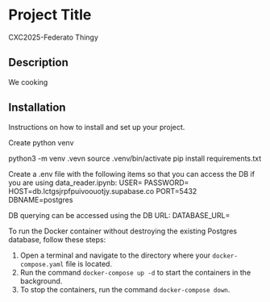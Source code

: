 # Project Title
CXC2025-Federato Thingy

## Description
We cooking

## Installation
Instructions on how to install and set up your project.

Create python venv

python3 -m venv .vevn
source .venv/bin/activate
pip install requirements.txt

Create a .env file with the following items so that you can access the DB if you are using data_reader.ipynb:
USER=
PASSWORD=
HOST=db.lctgsjrpfpuivoouotjy.supabase.co
PORT=5432
DBNAME=postgres

DB querying can be accessed using the DB URL:
DATABASE_URL=

To run the Docker container without destroying the existing Postgres database, follow these steps:
1. Open a terminal and navigate to the directory where your `docker-compose.yaml` file is located.
2. Run the command `docker-compose up -d` to start the containers in the background.
3. To stop the containers, run the command `docker-compose down`.
